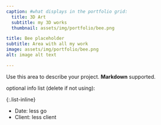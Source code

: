 ```yaml
---
caption: #what displays in the portfolio grid:
  title: 3D Art
  subtitle: my 3D works
  thumbnail: assets/img/portfolio/bee.png

title: Bee placeholder
subtitle: Area with all my work
image: assets/img/portfolio/bee.png 
alt: image alt text

---
```

Use this area to describe your project. **Markdown** supported.

optional info list (delete if not using):

{:.list-inline} 
- Date: less go
- Client: less client

